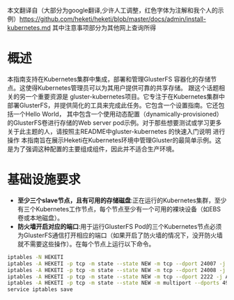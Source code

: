 本文翻译自（大部分为google翻译,少许人工调整，红色字体为注解和我个人的示例）https://github.com/heketi/heketi/blob/master/docs/admin/install-kubernetes.md
其中注意事项部分为其他网上查询所得

# 概述
本指南支持在Kubernetes集群中集成，部署和管理GlusterFS 容器化的存储节点。这使得Kubernetes管理员可以为其用户提供可靠的共享存储。
跟这个话题相关的另一个重要资源是 gluster-kubernetes项目。它专注于在Kubernetes集群中部署GlusterFS，并提供简化的工具来完成此任务。它包含一个设置指南。它还包括一个Hello World， 其中包含一个使用动态配置（dynamically-provisioned）的GlusterFS卷进行存储的Web server pod示例。对于那些想要测试或学习更多关于此主题的人，请按照主README中gluster-kubernetes 的快速入门说明 进行操作
本指南旨在展示Heketi在Kubernetes环境中管理Gluster的最简单示例。这是为了强调这种配置的主要组成组件，因此并不适合生产环境。

# 基础设施要求
- **至少三个slave节点，且有可用的存储磁盘**:正在运行的Kubernetes集群，至少有三个Kubernetes工作节点，每个节点至少有一个可用的裸块设备（如EBS卷或本地磁盘）。
- **防火墙开启对应的端口**:用于运行GlusterFS Pod的三个Kubernetes节点必须为GlusterFS通信打开相应的端口（如果开启了防火墙的情况下，没开防火墙就不需要这些操作）。在每个节点上运行以下命令。
```bash
iptables -N HEKETI
iptables -A HEKETI -p tcp -m state --state NEW -m tcp --dport 24007 -j ACCEPT
iptables -A HEKETI -p tcp -m state --state NEW -m tcp --dport 24008 -j ACCEPT
iptables -A HEKETI -p tcp -m state --state NEW -m tcp --dport 2222 -j ACCEPT
iptables -A HEKETI -p tcp -m state --state NEW -m multiport --dports 49152:49251 -j ACCEPT
service iptables save

